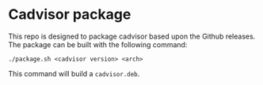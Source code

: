 # Cadvisor package

This repo is designed to package cadvisor based upon the Github releases.
The package can be built with the following command:

```
./package.sh <cadvisor version> <arch>
```

This command will build a `cadvisor.deb`.
